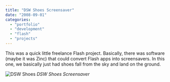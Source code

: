 ```yaml
---
title: "DSW Shoes Screensaver"
date: "2008-09-01"
categories:
  - "portfolio"
  - "development"
  - "flash"
  - "projects"
---
```


This was a quick little freelance Flash project. Basically, there was software (maybe it was Zinc)
that could convert Flash apps into screensavers. In this one, we basically just had shoes fall from the
sky and land on the ground.

 ![DSW Shoes](https://d2ypg8o05lff0b.cloudfront.net/wp-content/uploads/portfolio/DSWShoes.jpg)
*DSW Shoes Screensaver*
